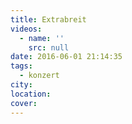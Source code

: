```yaml
---
title: Extrabreit
videos:
  - name: ''
    src: null
date: 2016-06-01 21:14:35
tags:
  - konzert
city:
location:
cover:
---
```


